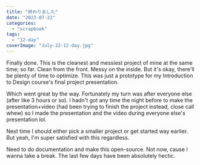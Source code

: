 ```yaml
---
title: "終わりました"
date: "2023-07-22"
categories: 
  - "scrapbook"
tags: 
  - "12-day"
coverImage: "July-22-12-day.jpg"
---
```

<!--more-->
Finally done. This is the cleanest and messiest project of mine at the same time; so far. Clean from the front. Messy on the inside. But it's okay, there'll be plenty of time to optimize. This was just a prototype for my Introduction to Design course's final project presentation.

Which went great by the way. Fortunately my turn was after everyone else (after like 3 hours or so). I hadn't got any time the night before to make the presentation+video (had been trying to finish the project instead, close call whew) so I made the presentation and the video during everyone else's presentation lol.

Next time I should either pick a smaller project or get started way earlier. But yeah, I'm super satisfied with this regardless.

Need to do documentation and make this open-source. Not now, cause I wanna take a break. The last few days have been absolutely hectic.

